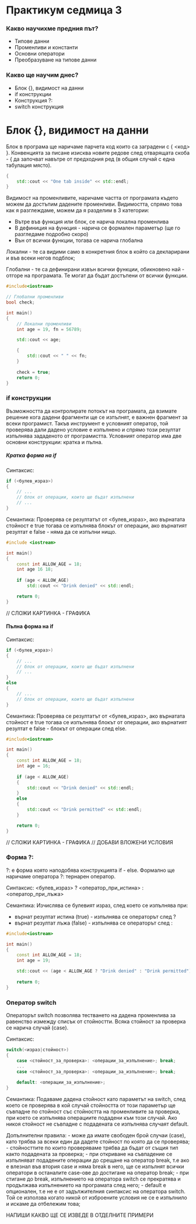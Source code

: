 # Практикум   седмица 3

### Какво научихме предния път?

  - Типове данни
  - Променливи и константи
  - Основни оператори
  - Преобразуване на типове данни
  
### Какво ще научим днес?
  - Блок {}, видимост на данни
  - if конструкции
  - Конструкция ?:
  - switch конструкция

# Блок {}, видимост на данни
Блок в програма ще наричаме парчета код които са заградени с { <код> }. Конвенцията за писане изисква новите редове след отварящата скоба - { да започват навътре от предходния ред (в общия случай с една табулация място).  
```c++
{
	std::cout << "One tab inside" << std::endl;
}
```

Видимост на променливите, наричаме частта от програмата където можем да достъпим дадените променливи. Видимостта, спрямо това как я разглеждаме, можем да я разделим в 3 категории:
 - Вътре във функция или блок, се нарича локална променлива
 - В дефиниция на функция - нарича се формален параметър (ще го разгледаме подробно скоро) 
 - Вън от всички функции, тогава се нарича глобална

Локални - те са видими само в конкретния блок в който са декларирани и във всеки негов подблок;

Глобални - те са дефинирани извън всички функции, обикновено най - отгоре на програмата. Те могат да бъдат достъпени от всички функции.
```c++
#include<iostream>

// Глобални променливи
bool check;

int main()
{
	// Локални променливи
	int age = 19, fn = 56789;

	std::cout << age;

	{
		std::cout << " " << fn;
	}
	
	check = true;
	return 0;
}
```

### if конструкции
Възможността да контролирате потокът на програмата, да взимате решение кога дадени фрагменти ще се изпълнят, е важнен фрагмент за всеки програмист. Такъв инструмент е условният оператор, той проверява дали дадено условие е изпълнено и спрямо този резултат изпълнява зададеното от програмистта.
Условният оператор има две основни конструкции: кратка и пълна.

##### Кратка форма на if
Синтаксис:
```c++
if (<булев_израз>)
{
	// ...
	// блок от операции, които ще бъдат изпълнени
	// ...
}
```

Семантика: Проверява се резултатът от <булев_израз>, ако върнатата стойност е true тогава се изпълнява блокът от операции, ако върнатият резултат е false - няма да се изпълни нищо. 

```c++
#include <iostream>

int main()
{
	const int ALLOW_AGE = 18;
	int age 16 18;
	
	if (age < ALLOW_AGE) 
		std::cout << "Drink denied" << std::endl;

	return 0;
}
```

// СЛОЖИ КАРТИНКА - ГРАФИКА

#### Пълна форма на if
Синтаксис:
```c++
if (<булев_израз>)
{
	// ...
	// блок от операции, които ще бъдат изпълнени
	// ...
}
else
{
	// ...
	// блок от операции, които ще бъдат изпълнени 
}
```

Семантика: Проверява се резултатът от <булев_израз>, ако върнатата стойност е true тогава се изпълнява блокът от операции, ако върнатият резултат е false - блокът от операции след else. 

```c++
#include<iostream>

int main()
{
	const int ALLOW_AGE = 18;
	int age = 16;
	
	if (age < ALLOW_AGE)
	{ 
		std::cout << "Drink denied" << std::endl;
	}	
	else
	{
		std::cout << "Drink permitted" << std::endl;
	} 

	return 0;
}
```

// СЛОЖИ КАРТИНКА - ГРАФИКА
// ДОБАВИ ВЛОЖЕНИ УСЛОВИЯ

### Форма ?:
?: е форма която наподобява конструкцията if - else. Формално ще наричаме оператора ?: тернарен оператор.

Синтаксис: <булев_израз> ? <оператор_при_истина> : <оператор_при_лъжа>

Семантика: Изчислява се булевият израз, след което се изпълнява при:
 - върнат резултат истина (true) - изпълнява се операторът след ?
 - върнат резултат лъжа (false) - изпълнява се операторът след :

```c++
#include<iostream>

int main()
{
	const int ALLOW_AGE = 18;
	int age = 19;

	std::cout << (age < ALLOW_AGE ? "Drink denied" : "Drink permitted") << std::endl;
	
	return 0; 
}
```

### Оператор switch
Операторът switch позволява тестването на дадена променлива за равенство измежду списък от стойностти. Всяка стойност за проверка се нарича случай (case).

Синтаксис:
```c++
switch(<израз|стойност>)
{
	case <стойност_за_проверка>: <операции_за_изпълнение>; break;
	...
	case <стойност_за_проверка>: <операции_за_изпълнение>; break;
	
	default: <операции_за_изпълнение>;
}
```
Семантика: Подаваме дадена стойност като параметът на switch, след което се проверява в кой случай стойността от този параметър ще съвпадне по стойност със стойността на променливите за проверка, при което се изпълнява операциите подадени към този случай. Ако никоя стойност не съвпадне с подадената се изпълнява случаят default.

Допълнителни правила:
	- може да имате свободен брой случаи (case), като трябва за всеки един да дадете стойност по която да се проверява;
	- стойносттите по които проверяваме трябва да бъдат от същия тип както подадената за проверка; 
	- при откриване на съвпадение се изпълняват подадените операции до срещане на оператор break, т.е ако е влезнал във втория case и няма break в него, ще се изпълнят всички оператори в останалите case-ове до достигане на оператор break;
	- при стигане до break, изпълнението на оператора switch се прекратява и продължава изпълнението на програмата след него;
	- default е опционален, т.е не е от задължителния синтаксис на оператора switch. Той се използва когато никой от изброените условия не се е изпълнило и искаме да отбележим това;


НАПИШИ КАКВО ЩЕ СЕ ИЗВЕДЕ В ОТДЕЛНИТЕ ПРИМЕРИ
